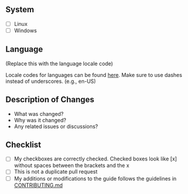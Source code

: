 ## System

- [ ] Linux  
- [ ] Windows

## Language

(Replace this with the language locale code)

Locale codes for languages can be found [here](https://saimana.com/list-of-country-locale-code/). Make sure to use dashes instead of underscores. (e.g., en-US)

## Description of Changes

- What was changed?
- Why was it changed?
- Any related issues or discussions?

## Checklist

- [ ] My checkboxes are correctly checked. Checked boxes look like [x] without spaces between the brackets and the x
- [ ] This is not a duplicate pull request
- [ ] My additions or modifications to the guide follows the guidelines in [CONTRIBUTING.md](../CONTRIBUTING.md)
